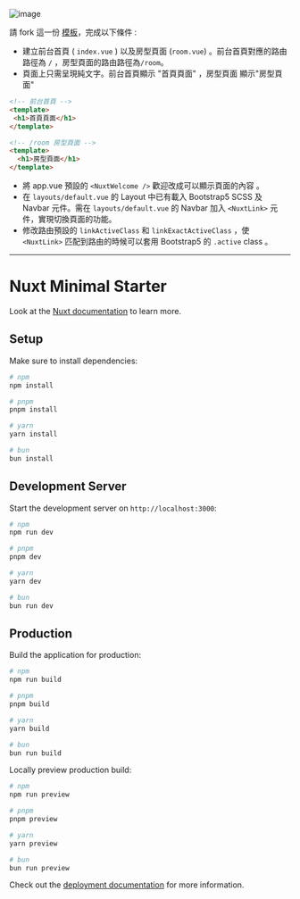 ![image](https://hackmd.io/_uploads/r1uXtDnb1l.png)

請 fork 這一份 [模板](https://github.com/jasonlu0525/nuxt3-live-question/tree/day6-router)，完成以下條件 :

- 建立前台首頁 ( `index.vue` )  以及房型頁面  (`room.vue`) 。前台首頁對應的路由路徑為 `/`  ，房型頁面的路由路徑為`/room`。
- 頁面上只需呈現純文字。前台首頁顯示 "首頁頁面" ，房型頁面 顯示"房型頁面"

```html
<!-- 前台首頁 -->
<template>
 <h1>首頁頁面</h1>
</template>

<!-- /room 房型頁面 -->
<template>
  <h1>房型頁面</h1>
</template>
```

- 將 app.vue 預設的 `<NuxtWelcome />` 歡迎改成可以顯示頁面的內容 。
- 在 `layouts/default.vue` 的 Layout 中已有載入 Bootstrap5 SCSS 及 Navbar 元件。需在 `layouts/default.vue` 的 Navbar 加入 `<NuxtLink>` 元件，實現切換頁面的功能。
- 修改路由預設的 `linkActiveClass` 和 `linkExactActiveClass` ，使 `<NuxtLink>` 匹配到路由的時候可以套用 Bootstrap5 的 `.active` class 。

---

# Nuxt Minimal Starter

Look at the [Nuxt documentation](https://nuxt.com/docs/getting-started/introduction) to learn more.

## Setup

Make sure to install dependencies:

```bash
# npm
npm install

# pnpm
pnpm install

# yarn
yarn install

# bun
bun install
```

## Development Server

Start the development server on `http://localhost:3000`:

```bash
# npm
npm run dev

# pnpm
pnpm dev

# yarn
yarn dev

# bun
bun run dev
```

## Production

Build the application for production:

```bash
# npm
npm run build

# pnpm
pnpm build

# yarn
yarn build

# bun
bun run build
```

Locally preview production build:

```bash
# npm
npm run preview

# pnpm
pnpm preview

# yarn
yarn preview

# bun
bun run preview
```

Check out the [deployment documentation](https://nuxt.com/docs/getting-started/deployment) for more information.
